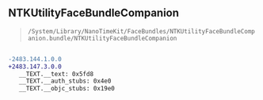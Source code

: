 ## NTKUtilityFaceBundleCompanion

> `/System/Library/NanoTimeKit/FaceBundles/NTKUtilityFaceBundleCompanion.bundle/NTKUtilityFaceBundleCompanion`

```diff

-2483.144.1.0.0
+2483.147.3.0.0
   __TEXT.__text: 0x5fd8
   __TEXT.__auth_stubs: 0x4e0
   __TEXT.__objc_stubs: 0x19e0

```
